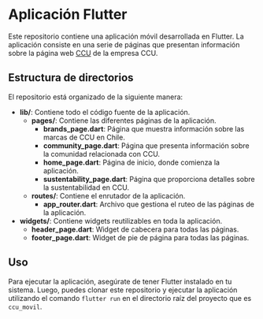 # Aplicación Flutter

Este repositorio contiene una aplicación móvil desarrollada en Flutter. La aplicación consiste en una serie de páginas que presentan información sobre la página web [CCU](https://www.ccu.cl/) de la empresa CCU.

## Estructura de directorios

El repositorio está organizado de la siguiente manera:

- **lib/**: Contiene todo el código fuente de la aplicación.
  - **pages/**: Contiene las diferentes páginas de la aplicación.
    - **brands_page.dart**: Página que muestra información sobre las marcas de CCU en Chile.
    - **community_page.dart**: Página que presenta información sobre la comunidad relacionada con CCU.
    - **home_page.dart**: Página de inicio, donde comienza la aplicación.
    - **sustentability_page.dart**: Página que proporciona detalles sobre la sustentabilidad en CCU.
  - **routes/**: Contiene el enrutador de la aplicación.
    - **app_router.dart**: Archivo que gestiona el ruteo de las páginas de la aplicación.
- **widgets/**: Contiene widgets reutilizables en toda la aplicación.
  - **header_page.dart**: Widget de cabecera para todas las páginas.
  - **footer_page.dart**: Widget de pie de página para todas las páginas.

## Uso

Para ejecutar la aplicación, asegúrate de tener Flutter instalado en tu sistema. Luego, puedes clonar este repositorio y ejecutar la aplicación utilizando el comando `flutter run` en el directorio raíz del proyecto que es `ccu_movil`.

